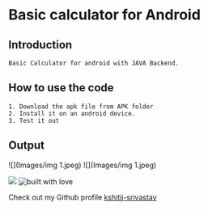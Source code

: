 # Basic calculator for Android 

## Introduction
```
Basic Calculator for android with JAVA Backend.  
```


## How to use the code
```
1. Download the apk file from APK folder
2. Install it on an android device.
3. Test it out

```
## Output
![](Images/img 1.jpeg)
![](Images/img 1.jpeg)

<a href = https://www.java.com/en/ ><img src="https://img.shields.io/badge/language-Java-blue?style=for-the-badge"></a>
![built with love](https://forthebadge.com/images/badges/built-with-love.svg)


Check out my Github profile [kshitij-srivastav](https://github.com/kshitij-srivastav)
